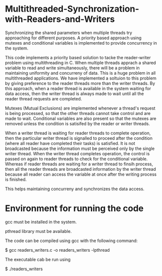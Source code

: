 # Multithreaded-Synchronization-with-Readers-and-Writers
Synchronizing the shared parameters when multiple threads try approaching for different purposes. A priority based approach using mutexes and conditional variables is implemented to provide concurrency in the system.

This code implements a priority based solution to tacke the reader-writer problem using multithreading in C. When multiple threads apprach a shared variable to read and write simultaneously, there will be a problem in maintaining uniformity and concurreny of data. This is a huge problem in all multithreaded applications. We have implemented a soltuion to this problem by giving preference to the reader threads more than the writer threads. By this approach, when a reader thread is available in the system waiting for data access, then the writer thread is always made to wait until all the reader thread requests are completed. 

Mutexes (Mutual Exclusions) are implemented whenever a thread's request is being processed, so that the other threads cannot take control and are made to wait. Conditional variables are also present so that the mutexes are removed unless the condition is satisifed by the reader or writer threads.

When a writer thread is waiting for reader threads to complete operation, then the particular writer thread is signalled to proceed after the condition (where all reader have completed their tasks) is satisfied. It is not broadcasted because the information must be perceived only by the single writer thread. When the writer thread completes operation, the control is passed on again to reader threads to check for the conditional variable. Whereas if reader threads are waiting for a writer thread to finsih process, then all the reader threads are broadcasted information by the writer thread because all reader can access the variable at once after the writing process is finished.

This helps maintaining concurreny and synchronizes the data access.

# Environment for running the code
gcc must be installed in the system.

pthread library must be available.

The code can be compiled using gcc with the following command:

$ gcc readers_writers.c -o readers_writers -lpthread

The executable cab be run using

$ ./readers_writers
